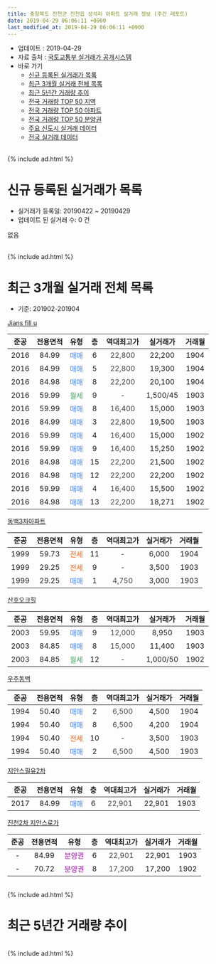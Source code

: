 ```yaml
---
title: 충청북도 진천군 진천읍 성석리 아파트 실거래 정보 (주간 레포트)
date: 2019-04-29 06:06:11 +0900
last_modified_at: 2019-04-29 06:06:11 +0900
---
```


* 업데이트 : 2019-04-29
* 자료 출처 : [국토교통부 실거래가 공개시스템](http://rt.molit.go.kr)
* 바로 가기
    * [신규 등록된 실거래가 목록](#신규-등록된-실거래가-목록)
    * [최근 3개월 실거래 전체 목록](#최근-3개월-실거래-전체-목록)
    * [최근 5년간 거래량 추이](#최근-5년간-거래량-추이)
    * [전국 거래량 TOP 50 지역](https://inasie.github.io/apt-trade-info/최근-3개월-전국에서-가장-거래가-많이-발생한-지역)
    * [전국 거래량 TOP 50 아파트](https://inasie.github.io/apt-trade-info/최근-3개월-전국에서-가장-거래가-많이-발생한-아파트)
    * [전국 거래량 TOP 50 분양권](https://inasie.github.io/apt-trade-info/최근-3개월-전국에서-가장-거래가-많이-발생한-분양권)
    * [주요 신도시 실거래 데이터](https://inasie.github.io/apt-trade-info/주요-신도시)
    * [전국 실거래 데이터](https://inasie.github.io/apt-trade-info/전국)
<br>
{% include ad.html %}
<br>

# 신규 등록된 실거래가 목록
* 실거래가 등록일: 20190422 ~ 20190429
* 업데이트 된 실거래 수: 0 건

없음

<br>
{% include ad.html %}
<br>

# 최근 3개월 실거래 전체 목록
* 기준: 201902-201904


[Jians fill u](https://search.naver.com/search.naver?query=%EC%B6%A9%EC%B2%AD%EB%B6%81%EB%8F%84+%EC%A7%84%EC%B2%9C%EA%B5%B0+%EC%A7%84%EC%B2%9C%EC%9D%8D+%EC%84%B1%EC%84%9D%EB%A6%AC+Jians+fill+u)

|준공|전용면적|유형|층|역대최고가|실거래가|거래월|
|:---:|:---:|:---:|:---:|:---:|:---:|:---:|
|2016|84.99|<span style="color:#4285f3">매매</span>|6|<span style="color:#444444">22,800</span>|22,200|1904|
|2016|84.99|<span style="color:#4285f3">매매</span>|5|<span style="color:#444444">22,800</span>|19,300|1904|
|2016|84.98|<span style="color:#4285f3">매매</span>|8|<span style="color:#444444">22,200</span>|20,100|1904|
|2016|59.99|<span style="color:#34a853">월세</span>|9|<span style="color:#444444">-</span>|1,500/45|1903|
|2016|59.99|<span style="color:#4285f3">매매</span>|8|<span style="color:#444444">16,400</span>|15,000|1903|
|2016|84.99|<span style="color:#4285f3">매매</span>|3|<span style="color:#444444">22,800</span>|19,500|1903|
|2016|59.99|<span style="color:#4285f3">매매</span>|4|<span style="color:#444444">16,400</span>|15,000|1902|
|2016|59.99|<span style="color:#4285f3">매매</span>|9|<span style="color:#444444">16,400</span>|15,250|1902|
|2016|84.98|<span style="color:#4285f3">매매</span>|15|<span style="color:#444444">22,200</span>|21,500|1902|
|2016|84.98|<span style="color:#4285f3">매매</span>|12|<span style="color:#444444">22,200</span>|22,200|1902|
|2016|59.99|<span style="color:#4285f3">매매</span>|4|<span style="color:#444444">16,400</span>|15,500|1902|
|2016|84.98|<span style="color:#4285f3">매매</span>|13|<span style="color:#444444">22,200</span>|18,271|1902|

[동백3차아파트](https://search.naver.com/search.naver?query=%EC%B6%A9%EC%B2%AD%EB%B6%81%EB%8F%84+%EC%A7%84%EC%B2%9C%EA%B5%B0+%EC%A7%84%EC%B2%9C%EC%9D%8D+%EC%84%B1%EC%84%9D%EB%A6%AC+%EB%8F%99%EB%B0%B13%EC%B0%A8%EC%95%84%ED%8C%8C%ED%8A%B8)

|준공|전용면적|유형|층|역대최고가|실거래가|거래월|
|:---:|:---:|:---:|:---:|:---:|:---:|:---:|
|1999|59.73|<span style="color:#ff5a00">전세</span>|11|<span style="color:#444444">-</span>|6,000|1904|
|1999|29.25|<span style="color:#ff5a00">전세</span>|9|<span style="color:#444444">-</span>|3,500|1903|
|1999|29.25|<span style="color:#4285f3">매매</span>|1|<span style="color:#444444">4,750</span>|3,000|1903|

[산호오크힐](https://search.naver.com/search.naver?query=%EC%B6%A9%EC%B2%AD%EB%B6%81%EB%8F%84+%EC%A7%84%EC%B2%9C%EA%B5%B0+%EC%A7%84%EC%B2%9C%EC%9D%8D+%EC%84%B1%EC%84%9D%EB%A6%AC+%EC%82%B0%ED%98%B8%EC%98%A4%ED%81%AC%ED%9E%90)

|준공|전용면적|유형|층|역대최고가|실거래가|거래월|
|:---:|:---:|:---:|:---:|:---:|:---:|:---:|
|2003|59.95|<span style="color:#4285f3">매매</span>|9|<span style="color:#444444">12,000</span>|8,950|1903|
|2003|84.85|<span style="color:#4285f3">매매</span>|8|<span style="color:#444444">15,000</span>|11,400|1903|
|2003|84.85|<span style="color:#34a853">월세</span>|12|<span style="color:#444444">-</span>|1,000/50|1902|

[우주동백](https://search.naver.com/search.naver?query=%EC%B6%A9%EC%B2%AD%EB%B6%81%EB%8F%84+%EC%A7%84%EC%B2%9C%EA%B5%B0+%EC%A7%84%EC%B2%9C%EC%9D%8D+%EC%84%B1%EC%84%9D%EB%A6%AC+%EC%9A%B0%EC%A3%BC%EB%8F%99%EB%B0%B1)

|준공|전용면적|유형|층|역대최고가|실거래가|거래월|
|:---:|:---:|:---:|:---:|:---:|:---:|:---:|
|1994|50.40|<span style="color:#4285f3">매매</span>|2|<span style="color:#444444">6,500</span>|4,500|1904|
|1994|50.40|<span style="color:#4285f3">매매</span>|8|<span style="color:#444444">6,500</span>|4,200|1904|
|1994|50.40|<span style="color:#ff5a00">전세</span>|10|<span style="color:#444444">-</span>|3,500|1903|
|1994|50.40|<span style="color:#4285f3">매매</span>|2|<span style="color:#444444">6,500</span>|4,500|1903|

[지안스필유2차](https://search.naver.com/search.naver?query=%EC%B6%A9%EC%B2%AD%EB%B6%81%EB%8F%84+%EC%A7%84%EC%B2%9C%EA%B5%B0+%EC%A7%84%EC%B2%9C%EC%9D%8D+%EC%84%B1%EC%84%9D%EB%A6%AC+%EC%A7%80%EC%95%88%EC%8A%A4%ED%95%84%EC%9C%A02%EC%B0%A8)

|준공|전용면적|유형|층|역대최고가|실거래가|거래월|
|:---:|:---:|:---:|:---:|:---:|:---:|:---:|
|2017|84.99|<span style="color:#4285f3">매매</span>|6|<span style="color:#444444">22,901</span>|22,901|1903|

[진천2차 지안스로가](https://search.naver.com/search.naver?query=%EC%B6%A9%EC%B2%AD%EB%B6%81%EB%8F%84+%EC%A7%84%EC%B2%9C%EA%B5%B0+%EC%A7%84%EC%B2%9C%EC%9D%8D+%EC%84%B1%EC%84%9D%EB%A6%AC+%EC%A7%84%EC%B2%9C2%EC%B0%A8+%EC%A7%80%EC%95%88%EC%8A%A4%EB%A1%9C%EA%B0%80)

|준공|전용면적|유형|층|역대최고가|실거래가|거래월|
|:---:|:---:|:---:|:---:|:---:|:---:|:---:|
|-|84.99|<span style="color:#9C11A5">분양권</span>|6|<span style="color:#444444">22,901</span>|22,901|1903|
|-|70.72|<span style="color:#9C11A5">분양권</span>|8|<span style="color:#444444">17,200</span>|17,200|1902|


<br>
{% include ad.html %}
<br>

# 최근 5년간 거래량 추이


<div style="width:100%;">
    <canvas id="deal_progress" height="200"></canvas>
</div>

<script>
new Chart(document.getElementById("deal_progress"), {
    type: 'line',
    data: {
        labels: ['201404','201405','201406','201407','201408','201409','201410','201411','201412','201501','201502','201503','201504','201505','201506','201507','201508','201509','201510','201511','201512','201601','201602','201603','201604','201605','201606','201607','201608','201609','201610','201611','201612','201701','201702','201703','201704','201705','201706','201707','201708','201709','201710','201711','201712','201801','201802','201803','201804','201805','201806','201807','201808','201809','201810','201811','201812','201901','201902','201903','201904'],
        datasets: [{
            label: '매매',
            pointRadius: 1,
            data: [7, 6, 3, 8, 3, 1, 3, 1, 7, 6, 1, 3, 4, 4, 3, 2, 0, 8, 6, 4, 7, 3, 2, 10, 5, 3, 4, 7, 10, 8, 9, 2, 6, 3, 5, 3, 4, 6, 7, 5, 2, 2, 6, 4, 5, 8, 4, 4, 6, 6, 1, 8, 0, 5, 4, 4, 1, 5, 7, 8, 5],
            borderColor: "rgba(255, 201, 14, 1)",
            backgroundColor: "rgba(255, 201, 14, 0.5)",
            fill: false,
            lineTension: 0
        },{
            label: '전월세',
            pointRadius: 1,
            data: [4, 4, 0, 1, 0, 0, 3, 0, 2, 0, 2, 4, 1, 2, 2, 3, 2, 1, 1, 2, 0, 2, 0, 1, 1, 6, 5, 7, 5, 4, 3, 1, 2, 4, 1, 3, 5, 4, 5, 1, 0, 0, 6, 2, 6, 6, 5, 1, 3, 2, 5, 3, 1, 1, 3, 1, 5, 4, 1, 3, 1],
            borderColor: "rgba(0, 141, 185, 1)",
            backgroundColor: "rgba(0, 141, 185, 0.5)",
            fill: false,
            lineTension: 0
        }
        ]
    },
    options: {
        responsive: true,
        title: {
            display: false
        },
        tooltips: {
            mode: 'index',
            intersect: false
        },
        hover: {
            mode: 'nearest',
            intersect: true
        },
        scales: {
            xAxes: [{
                display: true,
                scaleLabel: {
                    display: true,
                    labelString: '년/월'
                }
            }],
            yAxes: [{
                display: true,
                ticks: {
                    suggestedMin: 0,
                },
                scaleLabel: {
                    display: true,
                    labelString: '실거래 수'
                }
            }]
        }
    }
});

</script>


<br>
{% include ad.html %}
<br>

